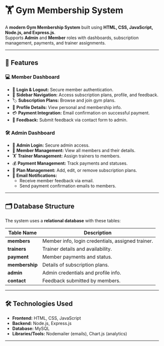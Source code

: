 # 🏋️ Gym Membership System

A **modern Gym Membership System** built using **HTML, CSS, JavaScript, Node.js, and Express.js**.  
Supports **Admin** and **Member** roles with dashboards, subscription management, payments, and trainer assignments.

---

## 🚀 Features

### 💻 Member Dashboard
- 🔑 **Login & Logout:** Secure member authentication.
- 📂 **Sidebar Navigation:** Access subscription plans, profile, and feedback.
- 🏷 **Subscription Plans:** Browse and join gym plans.
- 📝 **Profile Details:** View personal and membership info.
- 💳 **Payment Integration:** Email confirmation on successful payment.
- 💬 **Feedback:** Submit feedback via contact form to admin.

### 🛠 Admin Dashboard
- 🔐 **Admin Login:** Secure admin access.
- 👥 **Member Management:** View all members and their details.
- 🏋️ **Trainer Management:** Assign trainers to members.
- 💰 **Payment Management:** Track payments and statuses.
- 📄 **Plan Management:** Add, edit, or remove subscription plans.
- 📧 **Email Notifications:**  
  - Receive member feedback via email.  
  - Send payment confirmation emails to members.

---

## 🗂 Database Structure

The system uses a **relational database** with these tables:

| Table Name     | Description                                              |
|----------------|----------------------------------------------------------|
| **members**    | Member info, login credentials, assigned trainer.       |
| **trainers**   | Trainer details and availability.                       |
| **payment**    | Member payments and status.                              |
| **membership** | Details of subscription plans.                           |
| **admin**      | Admin credentials and profile info.                     |
| **contact**    | Feedback submitted by members.                           |

---

## 🛠 Technologies Used
- **Frontend:** HTML, CSS, JavaScript  
- **Backend:** Node.js, Express.js  
- **Database:** MySQL  
- **Libraries/Tools:** Nodemailer (emails), Chart.js (analytics)

---


